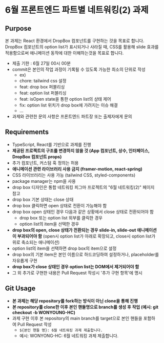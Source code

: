 # 6월 프론트엔드 파트별 네트워킹(2) 과제

## Purpose

본 과제는 React 환경에서 DropBox 컴포넌트를 구현하는 것을 목표로 합니다. DropBox 컴포넌트의 option list가 표시되거나 사라질 때, CSS를 활용해 slide 효과를 적용함으로써 애니메이션 동작에 대한 이해하는것을 목표로 합니다.

- 제출 기한 : 6월 27일 00시 00분
- commit은 본인의 작업 과정이 기록될 수 있도록 가능한 최소의 단위로 작성
  - ex)
  - chore: tailwind css 설정
  - feat: drop box 퍼블리싱
  - feat: option list 퍼블리싱
  - feat: isOpen state을 통한 option list의 상태 제어
  - fix: option list 위치가 drop box에 가려지는 이슈 해결
  - ...
- 과제와 관련한 문의 사항은 프론트엔드 파트장 또는 출제자에게 문의

## Requirements

- TypeScript, React를 기반으로 과제를 진행
- **제공된 프로젝트의 구조를 변경하지 않을 것 (App 컴포넌트, 상수, 인터페이스, DropBox 컴포넌트 props)**
- 추가 컴포넌트, 커스텀 훅 정의는 허용
- **애니메이션 관련 라이브러리 사용 금지 (framer-motion, react-spring)**
- CSS 라이브러리는 사용 가능 (tailwind CSS, styled-components)
- package manager는 npm을 사용
- drop box 디자인은 통합 네트워킹 피그마 프로젝트의 "6월 네트워킹(2)" 페이지 참고
- drop box 기본 상태는 close 상태
- drop box 클릭하면 open 상태로 전환이 가능해야 함
- drop box open 상태인 경우 다음과 같은 상황에서 close 상태로 전환되어야 함
  - drop box 또는 option list 외부를 클릭한 경우
  - option list의 item을 선택한 경우
- **drop box의 open, close 상태가 전환되는 경우 slide-in, slide-out 애니메이션이 부과되어야 함** (open시 option list가 아래로 확장되고, close시 option list가 위로 축소되는 애니메이션)
- option list의 item을 선택하면 drop box의 item으로 설정
- drop box의 기본 item은 본인 이름으로 하드코딩하여 설정하거나, placeholder를 자유롭게 구현
- **drop box가 close 상태인 경우 option list는 DOM에서 제거되어야 함**
- 그 외 추가로 구현한 내용은 Pull Request 작성시 '추가 구현 항목'에 명시

## Git Usage

- **본 과제는 해당 repository를 fork하는 방식이 아닌 clone을 통해 진행**
- **본 repository를 clone한 이후 본인 핸들명으로 branch를 생성 후 작업 (예시: git checkout -b WONYOUNG-HC)**
- 과제 구현 이후 본 repository의 main branch를 target으로 본인 핸들을 포함하여 Pull Request 작성
  - `${본인 핸들 명}: 6월 네트워킹 과제 제출합니다.`
  - 예시: WONYONG-HC: 6월 네트워킹 과제 제출합니다.
